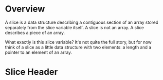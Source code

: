 # Overview

A slice is a data structure describing a contiguous section of an array stored separately from the slice variable itself. A slice is not an array. A slice describes a piece of an array.

What exactly is this slice variable? It's not quite the full story, but for now think of a slice as a little data structure with two elements: a length and a pointer to an element of an array. 

# Slice Header

